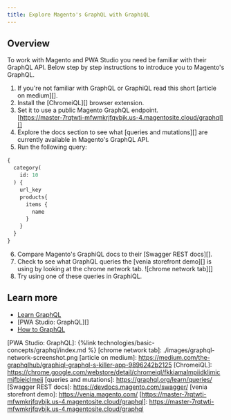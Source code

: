 ```yaml
---
title: Explore Magento's GraphQL with GraphiQL
---
```


## Overview

To work with Magento and PWA Studio you need be familiar with their GraphQL API.
Below step by step instructions to introduce you to Magento's GraphQL.

1.  If you're not familiar with GraphQL or GraphiQL read this short [article on medium][].
1.  Install the [ChromeiQL][] browser extension.
1.  Set it to use a public Magento GraphQL endpoint.      
[https://master-7rqtwti-mfwmkrjfqvbjk.us-4.magentosite.cloud/graphql][]
1.  Explore the docs section to see what [queries and mutations][] are currently available in Magento's GraphQL API.
1.  Run the following query:

```graphql
{
  category(
    id: 10
  ) {
    url_key
    products{
      items {
        name
      }
    }
  }
}
```
6.  Compare Magento's GraphiQL docs to their [Swagger REST docs][].
1.  Check to see what GraphQL queries the [venia storefront demo][] is using by looking at the chrome network tab.
![chrome network tab][]
1.  Try using one of these queries in GraphiQL.

## Learn more

-   [Learn GraphQL](https://graphql.org/learn)
-   [PWA Studio: GraphQL][]
-   [How to GraphQL](https://www.howtographql.com/)

[PWA Studio: GraphQL]: {%link technologies/basic-concepts/graphql/index.md %}
[chrome network tab]: ./images/graphql-network-screenshot.png
[article on medium]: https://medium.com/the-graphqlhub/graphiql-graphql-s-killer-app-9896242b2125
[ChromeiQL]: https://chrome.google.com/webstore/detail/chromeiql/fkkiamalmpiidkljmicmjfbieiclmeij
[queries and mutations]: https://graphql.org/learn/queries/
[Swagger REST docs]: https://devdocs.magento.com/swagger/
[venia storefront demo]: https://venia.magento.com/
[https://master-7rqtwti-mfwmkrjfqvbjk.us-4.magentosite.cloud/graphql]: https://master-7rqtwti-mfwmkrjfqvbjk.us-4.magentosite.cloud/graphql
